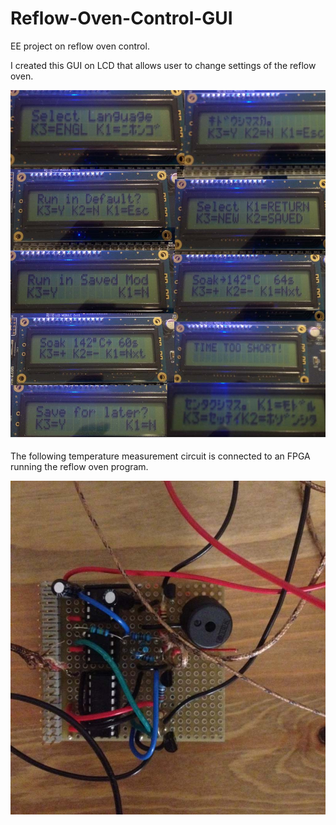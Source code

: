 # Reflow-Oven-Control-GUI
EE project on reflow oven control.

I created this GUI on LCD that allows user to change settings of the reflow oven.

![alt tag](https://github.com/akigumo/Reflow-Oven-Control-GUI/blob/master/LCD_figure.jpg)

The following temperature measurement circuit is connected to an FPGA running the reflow oven program.

![alt tag](https://github.com/akigumo/Reflow-Oven-Control-GUI/blob/master/Circuit.jpg)
